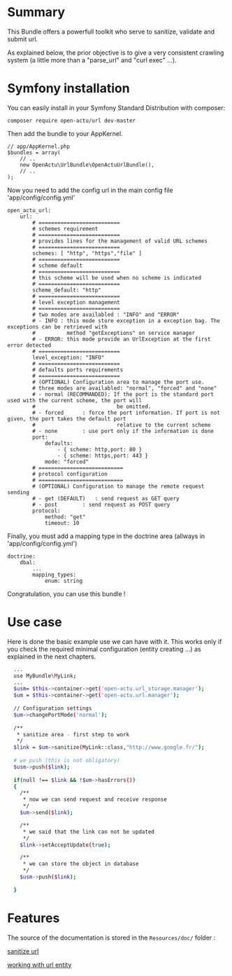 # Summary

This Bundle offers a powerfull toolkit who serve to sanitize, validate and submit url. 

As explained below, the prior objective is to give a very consistent crawling system (a little more than a "parse_url" and "curl exec" ...).

# Symfony installation

You can easily install in your Symfony Standard Distribution with composer:

    composer require open-actu/url dev-master

Then add the bundle to your AppKernel.

    // app/AppKernel.php
    $bundles = array(
        // ..
        new OpenActu\UrlBundle\OpenActuUrlBundle(),
        // ..
    );

Now you need to add the config url in the main config file 'app/config/config.yml'

    open_actu_url:
        url:
            # ==========================
            # schemes requirement
            # ==========================
            # provides lines for the management of valid URL schemes
            # ==========================
            schemes: [ "http", "https","file" ]
            # ==========================
            # scheme default
            # ==========================
            # this scheme will be used when no scheme is indicated
            # ==========================
            scheme_default: "http"
            # ==========================
            # level exception management
            # ==========================
            # two modes are availabled : "INFO" and "ERROR"
            # - INFO : this mode store exception in a exception bag. The exceptions can be retrieved with 
            #          method "getExceptions" on service manager
            # - ERROR: this mode provide an UrlException at the first error detected 
            # ==========================
            level_exception: "INFO"
            # ==========================
            # defaults ports requirements
            # ==========================
            # (OPTIONAL) Configuration area to manage the port use. 
            # three modes are availabled: "normal", "forced" and "none"
            # - normal (RECOMMANDED): If the port is the standard port used with the current scheme, the port will
            #                          be omitted.
            # - forced		: force the port information. If port is not given, the port takes the default port
            #                          relative to the current scheme
            # - none		: use port only if the information is done
            port:
                defaults:
                    - { scheme: http,port: 80 }
                    - { scheme: https,port: 443 }
                mode: "forced"
            # ===========================
            # protocol configuration
            # ===========================
            # (OPTIONAL) Configuration to manage the remote request sending
            # - get (DEFAULT) 	: send request as GET query
            # - post		: send request as POST query
            protocol:
                method: "get"
                timeout: 10

Finally, you must add a mapping type in the doctrine area (allways in 'app/config/config.yml')

    doctrine:
        dbal:
            ...
            mapping_types:
                enum: string

Congratulation, you can use this bundle !

# Use case

Here is done the basic example use we can have with it. This works only if you check the required minimal configuration (entity creating ...) as explained in the next chapters.

```sh
  ...
  use MyBundle\MyLink;
  ... 
  $usm= $this->container->get('open-actu.url_storage.manager');		
  $um = $this->container->get('open-actu.url.manager');
  
  // Configuration settings
  $um->changePortMode('normal');
  		
  /**
   * sanitize area - first step to work	 
   */
  $link = $um->sanitize(MyLink::class,"http://www.google.fr/");
  		
  # we push (this is not obligatory)
  $usm->push($link);
  
  if(null !== $link && !$um->hasErrors())
  {
 	/**
	 * now we can send request and receive response
	 */
	$um->send($link);

	/**
	 * we said that the link can not be updated
	 */
	$link->setAcceptUpdate(true);

	/**
	 * we can store the object in database
	 */
	$usm->push($link);
  			
  }
```

# Features

The source of the documentation is stored in the `Resources/doc/` folder :

[sanitize url](https://github.com/OpenActu/UrlBundle/blob/master/Resources/doc/url_sanitization.rst)

[working with url entity](https://github.com/OpenActu/UrlBundle/blob/master/Resources/doc/work_with_url_entity.rst)

